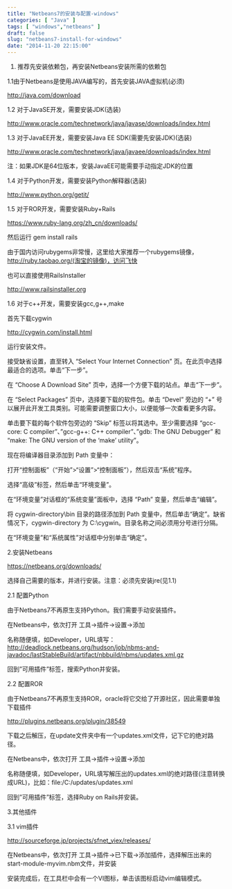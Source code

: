 ```yaml
---
title: "Netbeans7的安装与配置-windows"
categories: [ "Java" ]
tags: [ "windows","netbeans" ]
draft: false
slug: "netbeans7-install-for-windows"
date: "2014-11-20 22:15:00"
---
```


1. 推荐先安装依赖包，再安装Netbeans安装所需的依赖包

1.1由于Netbeans是使用JAVA编写的，首先安装JAVA虚拟机(必须)

http://java.com/download


<!--more-->


1.2 对于JavaSE开发，需要安装JDK(选装)

http://www.oracle.com/technetwork/java/javase/downloads/index.html

1.3 对于JavaEE开发，需要安装Java EE SDK(需要先安装JDK)(选装)

http://www.oracle.com/technetwork/java/javaee/downloads/index.html

注：如果JDK是64位版本，安装JavaEE可能需要手动指定JDK的位置

1.4 对于Python开发，需要安装Python解释器(选装)

http://www.python.org/getit/

1.5 对于ROR开发，需要安装Ruby+Rails

https://www.ruby-lang.org/zh_cn/downloads/

然后运行 gem install rails

由于国内访问rubygems非常慢，这里给大家推荐一个rubygems镜像，http://ruby.taobao.org/(淘宝的镜像)，访问飞快

也可以直接使用RailsInstaller

http://www.railsinstaller.org

1.6 对于c++开发，需要安装gcc,g++,make

首先下载cygwin

http://cygwin.com/install.html

运行安装文件。

接受缺省设置，直至转入 “Select Your Internet Connection” 页。在此页中选择最适合的选项。单击“下一步”。

在 “Choose A Download Site” 页中，选择一个方便下载的站点。单击“下一步”。

在 “Select Packages” 页中，选择要下载的软件包。单击 “Devel” 旁边的 “+” 号以展开此开发工具类别。可能需要调整窗口大小，以便能够一次查看更多内容。

单击要下载的每个软件包旁边的 “Skip” 标签以将其选中。至少需要选择 “gcc-core: C compiler”、”gcc-g++: C++ compiler”、”gdb: The GNU Debugger” 和 “make: The GNU version of the ‘make’ utility”。

现在将编译器目录添加到 Path 变量中：

打开“控制面板”（“开始”>“设置”>“控制面板”），然后双击“系统”程序。

选择“高级”标签，然后单击“环境变量”。

在“环境变量”对话框的“系统变量”面板中，选择 “Path” 变量，然后单击“编辑”。

将 cygwin-directory\bin 目录的路径添加到 Path 变量中，然后单击“确定”。缺省情况下，cygwin-directory 为 C:\cygwin。目录名称之间必须用分号进行分隔。

在“环境变量”和“系统属性”对话框中分别单击“确定”。

2.安装Netbeans

https://netbeans.org/downloads/

选择自己需要的版本，并进行安装。注意：必须先安装jre(见1.1)

2.1 配置Python

由于Netbeans7不再原生支持Python。我们需要手动安装插件。

在Netbeans中，依次打开 工具->插件->设置->添加

名称随便填，如Developer，URL填写：http://deadlock.netbeans.org/hudson/job/nbms-and-javadoc/lastStableBuild/artifact/nbbuild/nbms/updates.xml.gz

回到”可用插件”标签，搜索Python并安装。
        
2.2 配置ROR

由于Netbeans7不再原生支持ROR，oracle将它交给了开源社区，因此需要单独下载插件

http://plugins.netbeans.org/plugin/38549

下载之后解压，在update文件夹中有一个updates.xml文件，记下它的绝对路径。

在Netbeans中，依次打开 工具->插件->设置->添加

名称随便填，如Developer，URL填写解压出的updates.xml的绝对路径(注意转换成URL)，比如：file:/C:/updates/updates.xml

回到”可用插件”标签，选择Ruby on Rails并安装。

3.其他插件

3.1 vim插件

http://sourceforge.jp/projects/sfnet_viex/releases/

在Netbeans中，依次打开 工具->插件->已下载->添加插件，选择解压出来的start-module-myvim.nbm文件，并安装

安装完成后，在工具栏中会有一个VI图标，单击该图标启动vim编辑模式。